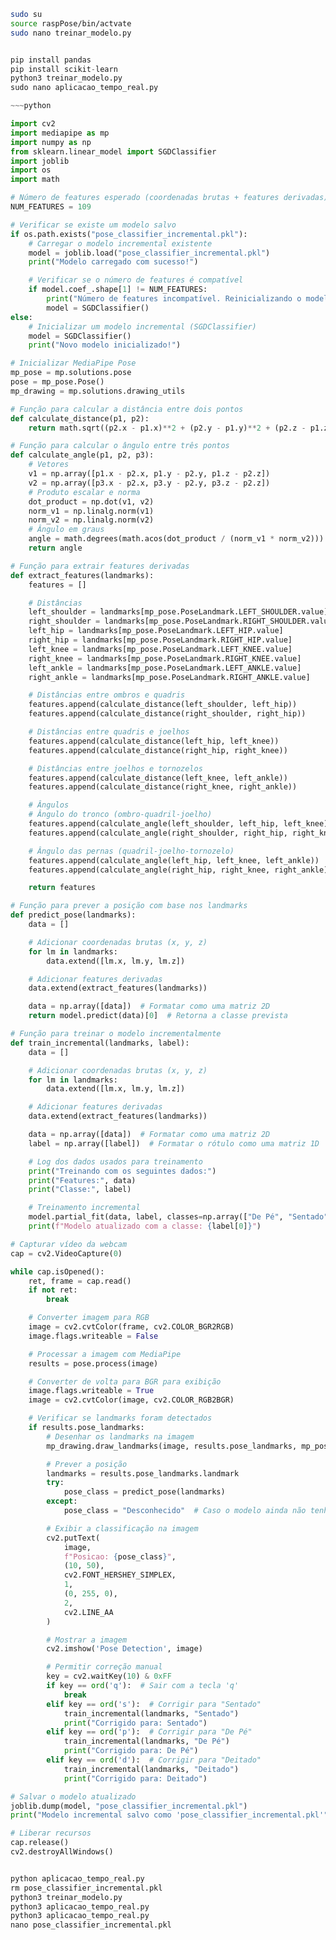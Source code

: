~~~bash 
sudo su 
source raspPose/bin/actvate  
sudo nano treinar_modelo.py  
~~~
~~~python

pip install pandas
pip install scikit-learn
python3 treinar_modelo.py
sudo nano aplicacao_tempo_real.py

~~~python

import cv2
import mediapipe as mp
import numpy as np
from sklearn.linear_model import SGDClassifier
import joblib
import os
import math

# Número de features esperado (coordenadas brutas + features derivadas)
NUM_FEATURES = 109

# Verificar se existe um modelo salvo
if os.path.exists("pose_classifier_incremental.pkl"):
    # Carregar o modelo incremental existente
    model = joblib.load("pose_classifier_incremental.pkl")
    print("Modelo carregado com sucesso!")

    # Verificar se o número de features é compatível
    if model.coef_.shape[1] != NUM_FEATURES:
        print("Número de features incompatível. Reinicializando o modelo.")
        model = SGDClassifier()
else:
    # Inicializar um modelo incremental (SGDClassifier)
    model = SGDClassifier()
    print("Novo modelo inicializado!")

# Inicializar MediaPipe Pose
mp_pose = mp.solutions.pose
pose = mp_pose.Pose()
mp_drawing = mp.solutions.drawing_utils

# Função para calcular a distância entre dois pontos
def calculate_distance(p1, p2):
    return math.sqrt((p2.x - p1.x)**2 + (p2.y - p1.y)**2 + (p2.z - p1.z)**2)

# Função para calcular o ângulo entre três pontos
def calculate_angle(p1, p2, p3):
    # Vetores
    v1 = np.array([p1.x - p2.x, p1.y - p2.y, p1.z - p2.z])
    v2 = np.array([p3.x - p2.x, p3.y - p2.y, p3.z - p2.z])
    # Produto escalar e norma
    dot_product = np.dot(v1, v2)
    norm_v1 = np.linalg.norm(v1)
    norm_v2 = np.linalg.norm(v2)
    # Ângulo em graus
    angle = math.degrees(math.acos(dot_product / (norm_v1 * norm_v2)))
    return angle

# Função para extrair features derivadas
def extract_features(landmarks):
    features = []

    # Distâncias
    left_shoulder = landmarks[mp_pose.PoseLandmark.LEFT_SHOULDER.value]
    right_shoulder = landmarks[mp_pose.PoseLandmark.RIGHT_SHOULDER.value]
    left_hip = landmarks[mp_pose.PoseLandmark.LEFT_HIP.value]
    right_hip = landmarks[mp_pose.PoseLandmark.RIGHT_HIP.value]
    left_knee = landmarks[mp_pose.PoseLandmark.LEFT_KNEE.value]
    right_knee = landmarks[mp_pose.PoseLandmark.RIGHT_KNEE.value]
    left_ankle = landmarks[mp_pose.PoseLandmark.LEFT_ANKLE.value]
    right_ankle = landmarks[mp_pose.PoseLandmark.RIGHT_ANKLE.value]

    # Distâncias entre ombros e quadris
    features.append(calculate_distance(left_shoulder, left_hip))
    features.append(calculate_distance(right_shoulder, right_hip))

    # Distâncias entre quadris e joelhos
    features.append(calculate_distance(left_hip, left_knee))
    features.append(calculate_distance(right_hip, right_knee))

    # Distâncias entre joelhos e tornozelos
    features.append(calculate_distance(left_knee, left_ankle))
    features.append(calculate_distance(right_knee, right_ankle))

    # Ângulos
    # Ângulo do tronco (ombro-quadril-joelho)
    features.append(calculate_angle(left_shoulder, left_hip, left_knee))
    features.append(calculate_angle(right_shoulder, right_hip, right_knee))

    # Ângulo das pernas (quadril-joelho-tornozelo)
    features.append(calculate_angle(left_hip, left_knee, left_ankle))
    features.append(calculate_angle(right_hip, right_knee, right_ankle))

    return features

# Função para prever a posição com base nos landmarks
def predict_pose(landmarks):
    data = []

    # Adicionar coordenadas brutas (x, y, z)
    for lm in landmarks:
        data.extend([lm.x, lm.y, lm.z])

    # Adicionar features derivadas
    data.extend(extract_features(landmarks))

    data = np.array([data])  # Formatar como uma matriz 2D
    return model.predict(data)[0]  # Retorna a classe prevista

# Função para treinar o modelo incrementalmente
def train_incremental(landmarks, label):
    data = []

    # Adicionar coordenadas brutas (x, y, z)
    for lm in landmarks:
        data.extend([lm.x, lm.y, lm.z])

    # Adicionar features derivadas
    data.extend(extract_features(landmarks))

    data = np.array([data])  # Formatar como uma matriz 2D
    label = np.array([label])  # Formatar o rótulo como uma matriz 1D

    # Log dos dados usados para treinamento
    print("Treinando com os seguintes dados:")
    print("Features:", data)
    print("Classe:", label)

    # Treinamento incremental
    model.partial_fit(data, label, classes=np.array(["De Pé", "Sentado", "Deitado"]))
    print(f"Modelo atualizado com a classe: {label[0]}")

# Capturar vídeo da webcam
cap = cv2.VideoCapture(0)

while cap.isOpened():
    ret, frame = cap.read()
    if not ret:
        break

    # Converter imagem para RGB
    image = cv2.cvtColor(frame, cv2.COLOR_BGR2RGB)
    image.flags.writeable = False

    # Processar a imagem com MediaPipe
    results = pose.process(image)

    # Converter de volta para BGR para exibição
    image.flags.writeable = True
    image = cv2.cvtColor(image, cv2.COLOR_RGB2BGR)

    # Verificar se landmarks foram detectados
    if results.pose_landmarks:
        # Desenhar os landmarks na imagem
        mp_drawing.draw_landmarks(image, results.pose_landmarks, mp_pose.POSE_CONNECTIONS)

        # Prever a posição
        landmarks = results.pose_landmarks.landmark
        try:
            pose_class = predict_pose(landmarks)
        except:
            pose_class = "Desconhecido"  # Caso o modelo ainda não tenha sido treinado

        # Exibir a classificação na imagem
        cv2.putText(
            image,
            f"Posicao: {pose_class}",
            (10, 50),
            cv2.FONT_HERSHEY_SIMPLEX,
            1,
            (0, 255, 0),
            2,
            cv2.LINE_AA
        )

        # Mostrar a imagem
        cv2.imshow('Pose Detection', image)

        # Permitir correção manual
        key = cv2.waitKey(10) & 0xFF
        if key == ord('q'):  # Sair com a tecla 'q'
            break
        elif key == ord('s'):  # Corrigir para "Sentado"
            train_incremental(landmarks, "Sentado")
            print("Corrigido para: Sentado")
        elif key == ord('p'):  # Corrigir para "De Pé"
            train_incremental(landmarks, "De Pé")
            print("Corrigido para: De Pé")
        elif key == ord('d'):  # Corrigir para "Deitado"
            train_incremental(landmarks, "Deitado")
            print("Corrigido para: Deitado")

# Salvar o modelo atualizado
joblib.dump(model, "pose_classifier_incremental.pkl")
print("Modelo incremental salvo como 'pose_classifier_incremental.pkl'")

# Liberar recursos
cap.release()
cv2.destroyAllWindows()

~~~

~~~python

python aplicacao_tempo_real.py
rm pose_classifier_incremental.pkl
python3 treinar_modelo.py 
python3 aplicacao_tempo_real.py
python3 aplicacao_tempo_real.py
nano pose_classifier_incremental.pkl 

~~~
